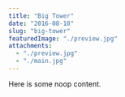 ```yaml
---
title: "Big Tower"
date: "2016-08-10"
slug: "big-tower"
featuredImage: "./preview.jpg"
attachments:
  - "./preview.jpg"
  - "./main.jpg"
---
```


Here is some noop content.
